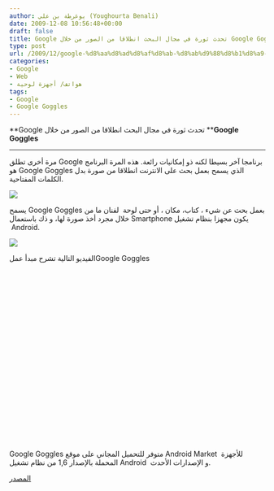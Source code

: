 ```yaml
---
author: يوغرطة بن علي (Youghourta Benali)
date: 2009-12-08 10:56:48+00:00
draft: false
title: Google تحدث ثورة في مجال البحث انطلاقا من الصور من خلال Google Goggles
type: post
url: /2009/12/google-%d8%aa%d8%ad%d8%af%d8%ab-%d8%ab%d9%88%d8%b1%d8%a9-%d9%81%d9%8a-%d9%85%d8%ac%d8%a7%d9%84-%d8%a7%d9%84%d8%a8%d8%ad%d8%ab-%d8%a7%d9%86%d8%b7%d9%84%d8%a7%d9%82%d8%a7-%d9%85%d9%86-%d8%a7%d9%84%d8%b5/
categories:
- Google
- Web
- هواتف/ أجهزة لوحية
tags:
- Google
- Google Goggles
---
```


**Google تحدث ثورة في مجال البحث انطلاقا من الصور من خلال ****Google Goggles**



** **

مرة أخرى تطلق Google برنامجا آخر بسيطا لكنه ذو إمكانيات رائعة. هذه المرة البرنامج هو Google Goggles  الذي يسمح بعمل بحث على الانترنت انطلاقا من صورة بدل الكلمات المفتاحية.


![](https://djug.developpez.com/rsc/Google-Goggles.jpg)




يسمح Google Goggles بعمل بحث عن شيء ، كتاب، مكان ، أو حتى لوحة  لفنان ما من خلال مجرد أخذ صورة لها، و ذك باستعمال Smartphone يكون مجهزا بنظام تشغيل  Android.


![](http://www.google.com/mobile/images/labs/goggles/goggles_book.png)




<!-- more -->

الفيديو التالية تشرح مبدأ عملGoogle Goggles


<object classid="clsid:d27cdb6e-ae6d-11cf-96b8-444553540000" width="560" codebase="http://download.macromedia.com/pub/shockwave/cabs/flash/swflash.cab#version=6,0,40,0" height="340"><embed src="http://www.youtube.com/v/Hhgfz0zPmH4&hl=fr_FR&fs=1&" allowscriptaccess="always" height="340" width="560" allowfullscreen="true" type="application/x-shockwave-flash"></embed></object>

Google Goggles متوفر للتحميل المجاني على موقع Android Market  للأجهزة المحملة بالإصدار 1,6 من نظام تشغيل Android  و الإصدارات الأحدث.

[المصدر](http://www.google.com/mobile/goggles/#landmark)
